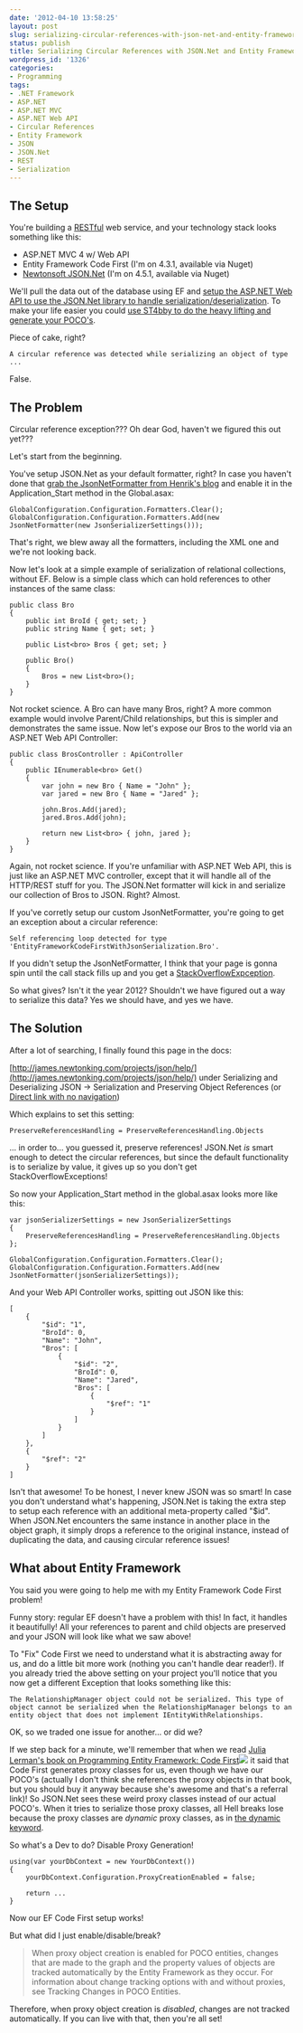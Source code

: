 ```yaml
---
date: '2012-04-10 13:58:25'
layout: post
slug: serializing-circular-references-with-json-net-and-entity-framework
status: publish
title: Serializing Circular References with JSON.Net and Entity Framework
wordpress_id: '1326'
categories:
- Programming
tags:
- .NET Framework
- ASP.NET
- ASP.NET MVC
- ASP.NET Web API
- Circular References
- Entity Framework
- JSON
- JSON.Net
- REST
- Serialization
---
```


## The Setup

You're building a [RESTful](http://en.wikipedia.org/wiki/Representational_state_transfer) web service, and your technology stack looks something like this:

- ASP.NET MVC 4 w/ Web API
- Entity Framework Code First (I'm on 4.3.1, available via Nuget)
- [Newtonsoft JSON.Net](http://james.newtonking.com/pages/json-net.aspx) (I'm on 4.5.1, available via Nuget)

We'll pull the data out of the database using EF and [setup the ASP.NET Web API to use the JSON.Net library to handle serialization/deserialization](http://blogs.msdn.com/b/henrikn/archive/2012/02/18/using-json-net-with-asp-net-web-api.aspx).  To make your life easier you could [use ST4bby to do the heavy lifting and generate your POCO's](https://github.com/jbubriski/ST4bby/).

Piece of cake, right?

    A circular reference was detected while serializing an object of type ...

False.

## The Problem

Circular reference exception???  Oh dear God, haven't we figured this out yet???

Let's start from the beginning.

You've setup JSON.Net as your default formatter, right?  In case you haven't done that [grab the JsonNetFormatter from Henrik's blog](http://blogs.msdn.com/b/henrikn/archive/2012/02/18/using-json-net-with-asp-net-web-api.aspx) and enable it in the Application_Start method in the Global.asax:

    GlobalConfiguration.Configuration.Formatters.Clear();
    GlobalConfiguration.Configuration.Formatters.Add(new JsonNetFormatter(new JsonSerializerSettings()));
    

That's right, we blew away all the formatters, including the XML one and we're not looking back.

Now let's look at a simple example of serialization of relational collections, without EF.  Below is a simple class which can hold references to other instances of the same class:

    public class Bro
    {
        public int BroId { get; set; }
        public string Name { get; set; }
    
        public List<bro> Bros { get; set; }
    
        public Bro()
        {
            Bros = new List<bro>();
        }
    }

Not rocket science.  A Bro can have many Bros, right?  A more common example would involve Parent/Child relationships, but this is simpler and demonstrates the same issue.  Now let's expose our Bros to the world via an ASP.NET Web API Controller:

    public class BrosController : ApiController
    {
        public IEnumerable<bro> Get()
        {
            var john = new Bro { Name = "John" };
            var jared = new Bro { Name = "Jared" };
    
            john.Bros.Add(jared);
            jared.Bros.Add(john);
    
            return new List<bro> { john, jared };
        }
    }

Again, not rocket science.  If you're unfamiliar with ASP.NET Web API, this is just like an ASP.NET MVC controller, except that it will handle all of the HTTP/REST stuff for you.  The JSON.Net formatter will kick in and serialize our collection of Bros to JSON.  Right?  Almost.

If you've corretly setup our custom JsonNetFormatter, you're going to get an exception about a circular reference:

    Self referencing loop detected for type 'EntityFrameworkCodeFirstWithJsonSerialization.Bro'.

If you didn't setup the JsonNetFormatter, I think that your page is gonna spin until the call stack fills up and you get a [StackOverflowExpception](http://msdn.microsoft.com/en-us/library/system.stackoverflowexception.aspx).

So what gives?  Isn't it the year 2012?  Shouldn't we have figured out a way to serialize this data?  Yes we should have, and yes we have.

## The Solution

After a lot of searching, I finally found this page in the docs:

[http://james.newtonking.com/projects/json/help/](http://james.newtonking.com/projects/json/help/) under Serializing and Deserializing JSON -> Serialization and Preserving Object References (or [Direct link with no navigation](http://james.newtonking.com/projects/json/help/PreserveObjectReferences.html))

Which explains to set this setting:

    PreserveReferencesHandling = PreserveReferencesHandling.Objects

... in order to... you guessed it, preserve references!  JSON.Net _is_ smart enough to detect the circular references, but since the default functionality is to serialize by value, it gives up so you don't get StackOverflowExceptions!

So now your Application_Start method in the global.asax looks more like this:

    var jsonSerializerSettings = new JsonSerializerSettings
    {
        PreserveReferencesHandling = PreserveReferencesHandling.Objects
    };
    
    GlobalConfiguration.Configuration.Formatters.Clear();
    GlobalConfiguration.Configuration.Formatters.Add(new JsonNetFormatter(jsonSerializerSettings));

And your Web API Controller works, spitting out JSON like this:

    [
        {
            "$id": "1",
            "BroId": 0,
            "Name": "John",
            "Bros": [
                {
                    "$id": "2",
                    "BroId": 0,
                    "Name": "Jared",
                    "Bros": [
                        {
                            "$ref": "1"
                        }
                    ]
                }
            ]
        },
        {
            "$ref": "2"
        }
    ]

Isn't that awesome!  To be honest, I never knew JSON was so smart!  In case you don't understand what's happening, JSON.Net is taking the extra step to setup each reference with an additional meta-property called "$id".  When JSON.Net encounters the same instance in another place in the object graph, it simply drops a reference to the original instance, instead of duplicating the data, and causing circular reference issues!

## What about Entity Framework

You said you were going to help me with my Entity Framework Code First problem!

Funny story: regular EF doesn't have a problem with this!  In fact, it handles it beautifully!  All your references to parent and child objects are preserved and your JSON will look like what we saw above!

To "Fix" Code First we need to understand what it is abstracting away for us, and do a little bit more work (nothing you can't handle dear reader!).  If you already tried the above setting on your project you'll notice that you now get a different Exception that looks something like this:

    The RelationshipManager object could not be serialized. This type of object cannot be serialized when the RelationshipManager belongs to an entity object that does not implement IEntityWithRelationships.

OK, so we traded one issue for another... or did we?

If we step back for a minute, we'll remember that when we read [Julia Lerman's book on Programming Entity Framework: Code First](http://www.amazon.com/gp/product/1449312942/ref=as_li_ss_tl?ie=UTF8&tag=johcod-20&linkCode=as2&camp=1789&creative=390957&creativeASIN=1449312942)![](http://www.assoc-amazon.com/e/ir?t=johcod-20&l=as2&o=1&a=1449312942) it said that Code First generates proxy classes for us, even though we have our POCO's (actually I don't think she references the proxy objects in that book, but you should buy it anyway because she's awesome and that's a referral link)!  So JSON.Net sees these weird proxy classes instead of our actual POCO's.  When it tries to serialize those proxy classes, all Hell breaks lose because the proxy classes are _dynamic_ proxy classes, as in [the dynamic keyword](http://msdn.microsoft.com/en-us/library/dd264741.aspx).

So what's a Dev to do?  Disable Proxy Generation!

    using(var yourDbContext = new YourDbContext())
    {
        yourDbContext.Configuration.ProxyCreationEnabled = false;
        
        return ...
    }

Now our EF Code First setup works!

But what did I just enable/disable/break?

> When proxy object creation is enabled for POCO entities, changes that are made to the graph and the property values of objects are tracked automatically by the Entity Framework as they occur. For information about change tracking options with and without proxies, see Tracking Changes in POCO Entities.

Therefore, when proxy object creation is _disabled_, changes are not tracked automatically.  If you can live with that, then you're all set!

